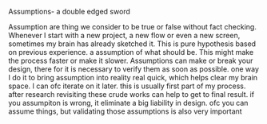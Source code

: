 Assumptions- a double edged sword

Assumption are thing we consider to be true or false without fact checking. Whenever I start with a new project, a new flow or even a new screen, sometimes my brain has already sketched it. This is pure hypothesis based on previous experience. a assumption of what should be. This might make the process faster or make it slower. Assumptions can make or break your design, there for it is necessary to verify them as soon as possible. one way I do it to bring assumption into reality real quick, which helps clear my brain space. I can ofc iterate on it later. this is usually first part of my process. after research revisiting these crude works can help to get to final result. if you assumpiton is wrong, it eliminate a big liability in design. ofc you can assume things, but validating those assumptions is also very important
